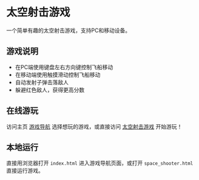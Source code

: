 # 太空射击游戏

一个简单有趣的太空射击游戏，支持PC和移动设备。

## 游戏说明

- 在PC端使用键盘左右方向键控制飞船移动
- 在移动端使用触摸滑动控制飞船移动
- 自动发射子弹击落敌人
- 躲避红色敌人，获得更高分数

## 在线游玩

访问主页 [游戏导航](index.html) 选择想玩的游戏，或直接访问 [太空射击游戏](space_shooter.html) 开始游玩！

## 本地运行

直接用浏览器打开 `index.html` 进入游戏导航页面，或打开 `space_shooter.html` 直接运行游戏。